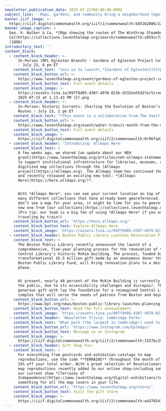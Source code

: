 ```yaml
---
newsletter_publication_date: 2025-07-21T04:00:00.000Z
subject_line: ' Maps, gardens, and community bring a neighborhood together'
banner_iiif_image: >-
  https://iiif.digitalcommonwealth.org/iiif/2/commonwealth:b85162086/221,1522,6567,3401/1400,/0/default.jpg
banner_image_caption: >
  Geo. H. Walker & Co, *[Map showing the routes of The Winthrop Steamboat
  Co](https://collections.leventhalmap.org/search/commonwealth:x059cc723)*
  (1896)
introductory_text: ''
content_block:
  - content_block_header: >-
      In-Person (BPL Egleston Branch) · Gardens of Egleston Project Celebration
      · July 23, 6 pm ET
    content_block_text: "Join us to launch\_*[Gardens of Egleston](https://gardensofegleston.org/)*, a creative storytelling and mapping project sponsored by MassHumanities,\_the Friends of the Egleston Square Branch Library, and\_the\_Citywide Friends of the Boston Public Library, with help from the Leventhal Map & Education Center and the BPL Community History Department. *Gardens of Egleston* explores this neighborhood’s rich history, culture, and resilience through gardens and gardeners.\n\nThe event will feature refreshments, videos, photos, presentations by a featured community gardener, and an interactive map display created by LMEC Assistant Curator of Digital & Participatory Geography, **Ian Spangler.** No registration necessary.\n"
    content_block_button_url: >-
      https://www.leventhalmap.org/event/gardens-of-egleston-project-celebration-celebracin-del-proyecto-jardines-de-egleston/
    content_block_button_text: Full event details
    content_block_image: >-
      https://assets.tina.io/097f9d05-d307-4978-823b-d332ea55d27e/Screenshot
      2025-07-15 at 1.13.43 PM (2).png
  - content_block_header: >-
      In-Person: Historic Currents: Charting the Evolution of Boston’s Ferry
      Routes · July 23, 2 pm ET
    content_block_text: "*This event is a collaborative From The Vault between the Leventhal Map & Education Center and [A Better City](https://www.abettercity.org/),\_the [Seaport Transportation Management Association](https://www.seaporttma.org/), and the [Lower Mystic Transportation Management Association](https://www.lowermystictma.com/).*\n\nIn celebration of Water Transit Month,\_*Historic Currents*\_explores Boston’s rich history of water transit routes connecting communities across the Mystic River and Boston Harbor. By looking at historic maps, we’ll discover the story of how transportation hubs, local industries, and travel patterns created the basis for a variety of successful ferry routes.\n\nToday, new and improved water transportation has come to Quincy, Winthrop, East Boston, and many more parts of the Greater Boston region.\_*Historic Currents*\_will allow you to visualize the past and present side-by-side and envision the future of water transit.\n"
    content_block_button_url: >-
      https://www.leventhalmap.org/event/water-transit-month-from-the-vault-collections-showing/
    content_block_button_text: Full event details
    content_block_image: >-
      https://iiif.digitalcommonwealth.org/iiif/2/commonwealth:0r96fq42c/139,174,2713,5576/,1200/0/default.jpg
  - content_block_header: 'Introducing: Allmaps Here'
    content_block_text: >
      A few weeks ago, we shared [an update about our NEH
      grant](https://www.leventhalmap.org/articles/neh-allmaps-statement-2025/)
      to support institutional infrastructure for libraries, museums, and other
      digitized map collections through the [Allmaps
      project](https://allmaps.org). The Allmaps team has continued their work
      and recently released an exciting new tool: *[Allmaps
      Here](https://here.allmaps.org/)*. 


      With *Allmaps Here*, you can see your current location on top of maps from
      many different collections that have already been georeferenced. If you
      don’t see a map for your area, it might be time for you to georeference a
      new one from [our collections](https://collections.leventhalmap.org/)!
      (Pro tip: our team is a big fan of using *Allmaps Here* if you are
      traveling by train!)
    content_block_button_url: 'https://here.allmaps.org/'
    content_block_button_text: Explore Allmaps Here
    content_block_image: 'https://assets.tina.io/097f9d05-d307-4978-823b-d332ea55d27e/image (10).png'
  - content_block_header: Boston Public Library Launches Restoration Planning Process
    content_block_text: >
      The Boston Public Library recently announced the launch of a
      comprehensive, five-year planning process for the renovation of the
      Central Library’s historic McKim building. The process, funded by a
      transformational $5.5 million gift made by an anonymous donor through the
      Boston Public Library Fund, will bring renovation plans to a design-ready
      phase. 


      At present, nearly 40 percent of the McKim Building is currently closed to
      the public, due to its accessibility challenges and disrepair. This
      generous gift with lay the foundation for a reimagined Central Library
      complex that will serve the needs of patrons from Boston and beyond.
    content_block_button_url: >-
      https://www.bpl.org/news/boston-public-library-launches-planning-process-to-return-the-peoples-palace-to-the-people/
    content_block_button_text: Read the full announcement
    content_block_image: 'https://assets.tina.io/097f9d05-d307-4978-823b-d332ea55d27e/image (11).png'
  - content_block_header: 'Newsletter Trivia: Cambridge Parks'
    content_block_text: "What park (the largest in Cambridge!) used to be a brick-producing clay pit, a landfill, and dump site for the Alewife Red Line extension in the 1970s and 80s before it was converted into a park space? (*Hint: Look at the map image to the left and at our recent social media posts for a clue about the answer to each week’s trivia!*)\n\n* Danehy Park\n* Alewife Brook Reservation\n* North Point Park\n* Cambridge Common\n\nThe answer to last newsletter’s question about was about what was not a former station name for a Red Line stop in the Harvard Square area and the answer is **Harvard/Kennedy**.\n\nCorrect answers will be included in a random draw—the winner will receive the next three\_[Map of the Month club](https://www.leventhalmap.org/donate/map-of-the-month/)\_postcards for free.\_***Congratulations to our last winner, José!***  In order to enter, make sure you follow us on [Bluesky](https://bsky.app/profile/bplmaps.bsky.social),\_[Instagram](https://www.instagram.com/bplmaps/)\_or\_[Facebook](https://www.facebook.com/bplmaps)\_and direct message or email us the answer to the following question. We’ll accept answers until **July 28 at 9 am ET**.\n"
    content_block_button_url: 'https://www.instagram.com/bplmaps/'
    content_block_button_text: Message us on Instagram
    content_block_image: >-
      https://iiif.digitalcommonwealth.org/iiif/2/commonwealth:1257bc29m/597,180,2715,4539/,1400/0/default.jpg
  - content_block_header: Gift Shop Fun!
    content_block_text: >
      For everything from postcards and exhibition catalogs to map
      reproductions, use the code **TERRAINS** throughout the month of July for
      15% off your total order. With a great selection of Revolutionary War-era
      map reproductions recently added to our online shop—including some from
      our current show *[Terrains of
      Independence](https://www.leventhalmap.org/digital-exhibitions/terrains-of-independence/)*—there’s
      something for all the map lovers in your life.
    content_block_button_url: 'https://www.leventhalmap.org/store/'
    content_block_button_text: Visit the gift store
    content_block_image: >-
      https://iiif.digitalcommonwealth.org/iiif/2/commonwealth:wd376543v/3300,212,2907,3944/,1400/0/default.jpg
---
```


